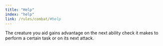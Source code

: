 ```yaml
---
title: "Help"
index: "help"
link: /rules/combat/#help
---
```

The creature you aid gains advantage on the next ability check it makes to perform a certain task or on its next attack.
